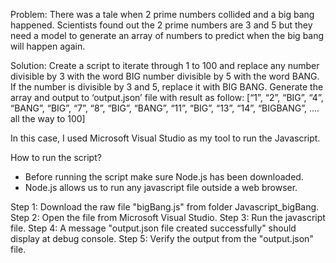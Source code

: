Problem: There was a tale when 2 prime numbers collided and a big bang happened. Scientists found out the 2 prime numbers are 3 and 5 but they need a model to generate an array of numbers to predict when the big bang will happen again.

Solution: Create a script to iterate through 1 to 100 and replace any number divisible by 3 with the word BIG number divisible by 5 with the word BANG. If the number is divisible by 3 and 5, replace it with BIG BANG. Generate the array and output to ‘output.json’ file with result as follow:
[“1”, “2”, “BIG”, “4”, “BANG”, “BIG”, “7”, “8”, “BIG”, “BANG”, “11”, “BIG”, “13”, “14”, “BIGBANG”, .... all the way to 100]

In this case, I used Microsoft Visual Studio as my tool to run the Javascript.

How to run the script?
* Before running the script make sure Node.js has been downloaded.
* Node.js allows us to run any javascript file outside a web browser.

Step 1: Download the raw file "bigBang.js" from folder Javascript_bigBang.
Step 2: Open the file from Microsoft Visual Studio.
Step 3: Run the javascript file.
Step 4: A message "output.json file created successfully" should display at debug console.
Step 5: Verify the output from the "output.json" file.
